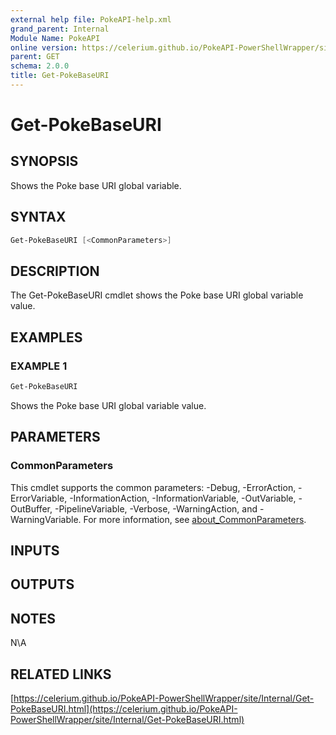 ```yaml
---
external help file: PokeAPI-help.xml
grand_parent: Internal
Module Name: PokeAPI
online version: https://celerium.github.io/PokeAPI-PowerShellWrapper/site/Internal/Get-PokeBaseURI.html
parent: GET
schema: 2.0.0
title: Get-PokeBaseURI
---
```


# Get-PokeBaseURI

## SYNOPSIS
Shows the Poke base URI global variable.

## SYNTAX

```powershell
Get-PokeBaseURI [<CommonParameters>]
```

## DESCRIPTION
The Get-PokeBaseURI cmdlet shows the Poke base URI global variable value.

## EXAMPLES

### EXAMPLE 1
```powershell
Get-PokeBaseURI
```

Shows the Poke base URI global variable value.

## PARAMETERS

### CommonParameters
This cmdlet supports the common parameters: -Debug, -ErrorAction, -ErrorVariable, -InformationAction, -InformationVariable, -OutVariable, -OutBuffer, -PipelineVariable, -Verbose, -WarningAction, and -WarningVariable. For more information, see [about_CommonParameters](http://go.microsoft.com/fwlink/?LinkID=113216).

## INPUTS

## OUTPUTS

## NOTES
N\A

## RELATED LINKS

[https://celerium.github.io/PokeAPI-PowerShellWrapper/site/Internal/Get-PokeBaseURI.html](https://celerium.github.io/PokeAPI-PowerShellWrapper/site/Internal/Get-PokeBaseURI.html)

